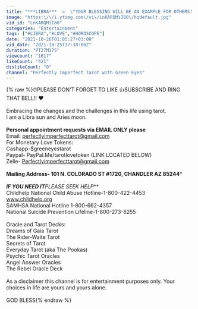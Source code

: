 ```yaml
---
title: "***LIBRA***  ♎️  \"YOUR BLESSING WILL BE AN EXAMPLE FOR OTHERS!!\""
image: "https:\/\/i.ytimg.com\/vi\/LnKARQMiI80\/hqdefault.jpg"
vid_id: "LnKARQMiI80"
categories: "Entertainment"
tags: ["#LIBRA","#LOVE","#HOROSCOPE"]
date: "2021-10-26T01:05:27+03:00"
vid_date: "2021-10-25T17:38:00Z"
duration: "PT27M17S"
viewcount: "1617"
likeCount: "421"
dislikeCount: "0"
channel: "Perfectly Imperfect Tarot with Green Eyes"
---
```

{% raw %}⏰PLEASE DON'T FORGET TO LIKE 👍SUBSCRIBE AND RING THAT BELL!! ❤<br /><br />Embracing the changes and the challenges in this life using tarot. <br />I am a Libra sun and Aries moon.<br /><br />****Personal appointment requests via EMAIL ONLY please****<br />Email:  perfectlyimperfecttarot@gmail.com<br />For Monetary Love Tokens:<br />Cashapp-$greeneyestarot<br />Paypal-  PayPal.Me/tarotlovetoken (LINK LOCATED BELOW)<br />Zelle- Perfectlyimperfecttarot@gmail.com<br /><br />****Mailing Address- 101 N. COLORADO ST #1720, CHANDLER AZ 85244*****<br /><br />***IF YOU NEED IT****PLEASE SEEK HELP***<br />Childhelp National Child Abuse Hotline-1-800-422-4453<br />www.childhelp.org<br />SAMHSA National Hotline  1-800-662-4357<br />National Suicide Prevention Lifeline-1-800-273-8255<br /><br />Oracle and Tarot Decks:<br />Dreams of Gaia Tarot<br />The Rider-Waite Tarot<br />Secrets of Tarot<br />Everyday Tarot (aka The Pookas)<br />Psychic Tarot Oracles<br />Angel Answer Oracles<br />The Rebel Oracle Deck <br /><br />As a disclaimer this channel is for entertainment purposes only.  Your choices in life are yours and yours alone.<br /><br />GOD BLESS{% endraw %}
